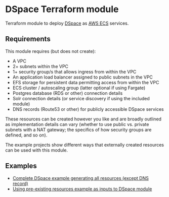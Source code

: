 # DSpace Terraform module

Terraform module to deploy [DSpace](https://dspace.lyrasis.org/) as
[AWS ECS](https://aws.amazon.com/ecs/) services.

## Requirements

This module requires (but does not create):

- A VPC
- 2+ subnets within the VPC
- 1+ security group/s that allows ingress from within the VPC
- An application load balancer assigned to public subnets in the VPC
- EFS storage for persistent data permitting access from within the VPC
- ECS cluster / autoscaling group (latter optional if using Fargate)
- Postgres database (RDS or other) connection details
- Solr connection details (or service discovery if using the included module)
- DNS records (Route53 or other) for publicly accessible DSpace services

These resources can be created however you like and are broadly outlined
as implementation details can vary (whether to use public vs. private
subnets with a NAT gateway; the specifics of how security groups are
defined, and so on).

The example projects show different ways that externally created resources
can be used with this module.

## Examples

- [Complete DSpace example generating all resources (except DNS record)](examples/complete/README.md)
- [Using pre-existing resources example as inputs to DSpace module](examples/services/README.md)

